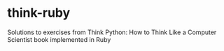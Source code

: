 think-ruby
==========

Solutions to exercises from Think Python: How to Think Like a Computer Scientist book implemented in Ruby
